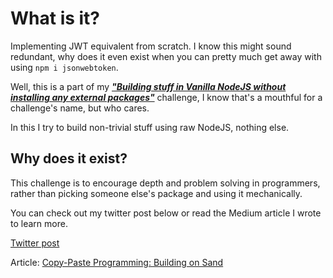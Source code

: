 # What is it?

Implementing JWT equivalent from scratch. I know this might sound redundant, why does it even exist when you can pretty much get away with using `npm i jsonwebtoken`.

Well, this is a part of my [_**"Building stuff in Vanilla NodeJS without installing any external packages"**_](https://x.com/sahil_singh37/status/1759523537402868217?s=20) challenge, I know that's a mouthful for a challenge's name, but who cares.

In this I try to build non-trivial stuff using raw NodeJS, nothing else.

## Why does it exist?

This challenge is to encourage depth and problem solving in programmers, rather than picking someone else's package and using it mechanically.

You can check out my twitter post below or read the Medium article I wrote to learn more.

[Twitter post](https://x.com/sahil_singh37/status/1759523537402868217?s=20)

Article: [Copy-Paste Programming: Building on Sand](https://medium.com/@sahil.work10/copy-paste-programming-building-on-sand-5722f4b71bc6)
